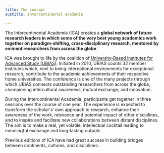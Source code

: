 ```yaml
---
title: The concept
subtitle: Intercontinental academia

---
```

The Intercontinental Academia (ICA) creates a **global network of future research leaders in which some of the very best young academics work together on paradigm-shifting, cross-disciplinary research, mentored by eminent researchers from across the globe**.

ICA was brought to life by the coalition of [University-Based Institutes for Advanced Study (UBIAS)](http://www.ubias.net/about-the-institute). Initiated in 2010, UBIAS counts 32 member institutes which, next to being international environments for exceptional research, contribute to the academic achievements of their respective home universities. The conference is one of the many projects through which UBIAS connects outstanding researchers from across the globe, championing intercultural awareness, mutual exchange, and innovation.

During the Intercontinental Academia, participants get together in three sessions over the course of one year. The experience is expected to transform the scholar's’ own approach to research, enhance their awareness of the work, relevance and potential impact of other disciplines, and to inspire and facilitate new collaborations between distant disciplines. The aim is to make a real, yet volatile, intellectual cocktail leading to meaningful exchange and long-lasting outputs.

Previous editions of ICA have had great success in building bridges between continents, cultures, and disciplines: